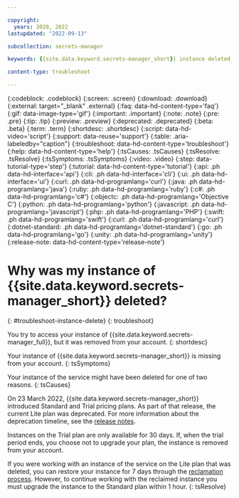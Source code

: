 ```yaml
---

copyright:
  years: 2020, 2022
lastupdated: "2022-09-13"

subcollection: secrets-manager

keywords: {{site.data.keyword.secrets-manager_short}} instance deleted, lite plan, deprecated

content-type: troubleshoot

---
```



{:codeblock: .codeblock}
{:screen: .screen}
{:download: .download}
{:external: target="_blank" .external}
{:faq: data-hd-content-type='faq'}
{:gif: data-image-type='gif'}
{:important: .important}
{:note: .note}
{:pre: .pre}
{:tip: .tip}
{:preview: .preview}
{:deprecated: .deprecated}
{:beta: .beta}
{:term: .term}
{:shortdesc: .shortdesc}
{:script: data-hd-video='script'}
{:support: data-reuse='support'}
{:table: .aria-labeledby="caption"}
{:troubleshoot: data-hd-content-type='troubleshoot'}
{:help: data-hd-content-type='help'}
{:tsCauses: .tsCauses}
{:tsResolve: .tsResolve}
{:tsSymptoms: .tsSymptoms}
{:video: .video}
{:step: data-tutorial-type='step'}
{:tutorial: data-hd-content-type='tutorial'}
{:api: .ph data-hd-interface='api'}
{:cli: .ph data-hd-interface='cli'}
{:ui: .ph data-hd-interface='ui'}
{:curl: .ph data-hd-programlang='curl'}
{:java: .ph data-hd-programlang='java'}
{:ruby: .ph data-hd-programlang='ruby'}
{:c#: .ph data-hd-programlang='c#'}
{:objectc: .ph data-hd-programlang='Objective C'}
{:python: .ph data-hd-programlang='python'}
{:javascript: .ph data-hd-programlang='javascript'}
{:php: .ph data-hd-programlang='PHP'}
{:swift: .ph data-hd-programlang='swift'}
{:curl: .ph data-hd-programlang='curl'}
{:dotnet-standard: .ph data-hd-programlang='dotnet-standard'}
{:go: .ph data-hd-programlang='go'}
{:unity: .ph data-hd-programlang='unity'}
{:release-note: data-hd-content-type='release-note'}


# Why was my instance of {{site.data.keyword.secrets-manager_short}} deleted?
{: #troubleshoot-instance-delete}
{: troubleshoot}


You try to access your instance of {{site.data.keyword.secrets-manager_full}}, but it was removed from your account.
{: shortdesc}


Your instance of {{site.data.keyword.secrets-manager_short}} is missing from your account.
{: tsSymptoms}


Your instance of the service might have been deleted for one of two reasons.
{: tsCauses}


On 23 March 2022, {{site.data.keyword.secrets-manager_short}} introduced Standard and Trial pricing plans. As part of that release, the current Lite plan was deprecated. For more information about the deprecation timeline, see the [release notes](/docs/secrets-manager?topic=secrets-manager-release-notes).

Instances on the Trial plan are only available for 30 days. If, when the trial period ends, you choose not to upgrade your plan, the instance is removed from your account.


If you were working with an instance of the service on the Lite plan that was deleted, you can restore your instance for 7 days through the [reclamation process](/docs/secrets-manager?topic=secrets-manager-mng-data#restore-instance). However, to continue working with the reclaimed instance you must upgrade the instance to the Standard plan within 1 hour.
{: tsResolve}

